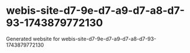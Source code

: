 # webis-site-d7-9e-d7-a9-d7-a8-d7-93-1743879772130
Generated website for webis-site-d7-9e-d7-a9-d7-a8-d7-93-1743879772130
